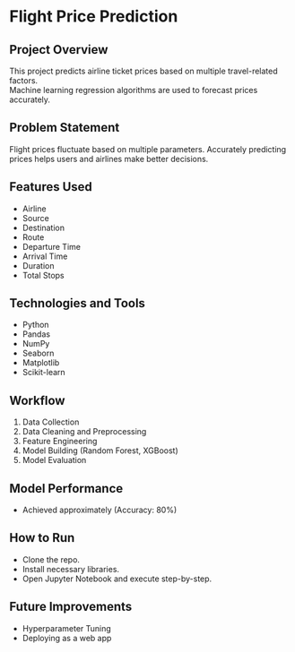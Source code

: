 # Flight Price Prediction

## Project Overview
This project predicts airline ticket prices based on multiple travel-related factors.  
Machine learning regression algorithms are used to forecast prices accurately.

## Problem Statement
Flight prices fluctuate based on multiple parameters. Accurately predicting prices helps users and airlines make better decisions.

## Features Used
- Airline
- Source
- Destination
- Route
- Departure Time
- Arrival Time
- Duration
- Total Stops

## Technologies and Tools
- Python
- Pandas
- NumPy
- Seaborn
- Matplotlib
- Scikit-learn

## Workflow
1. Data Collection
2. Data Cleaning and Preprocessing
3. Feature Engineering
4. Model Building (Random Forest, XGBoost)
5. Model Evaluation

## Model Performance
- Achieved approximately (Accuracy: 80%)

## How to Run
- Clone the repo.
- Install necessary libraries.
- Open Jupyter Notebook and execute step-by-step.

## Future Improvements
- Hyperparameter Tuning
- Deploying as a web app
